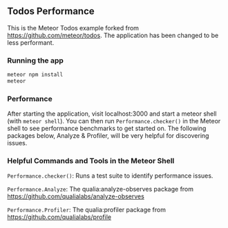 ## Todos Performance
This is the Meteor Todos example forked from https://github.com/meteor/todos. The
application has been changed to be less performant.

### Running the app

```bash
meteor npm install
meteor
```

### Performance
After starting the application, visit localhost:3000 and start a meteor shell (with `meteor shell`). You can then run `Performance.checker()` in the Meteor shell to see performance benchmarks to
get started on. The following packages below, Analyze & Profiler, will be very helpful for discovering issues.

### Helpful Commands and Tools in the Meteor Shell
`Performance.checker()`: Runs a test suite to identify performance issues.

`Performance.Analyze`: The qualia:analyze-observes package from https://github.com/qualialabs/analyze-observes

`Performance.Profiler`: The qualia:profiler package from https://github.com/qualialabs/profile
